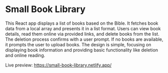 # Small Book Library

This React app displays a list of books based on the Bible. It fetches book data from a local array and presents it in a list format. Users can view book details, read them online via provided links, and delete books from the list. The deletion process confirms with a user prompt. If no books are available, it prompts the user to upload books. The design is simple, focusing on displaying book information and providing basic functionality like deletion and online reading.

Live preview: https://small-book-library.netlify.app/
